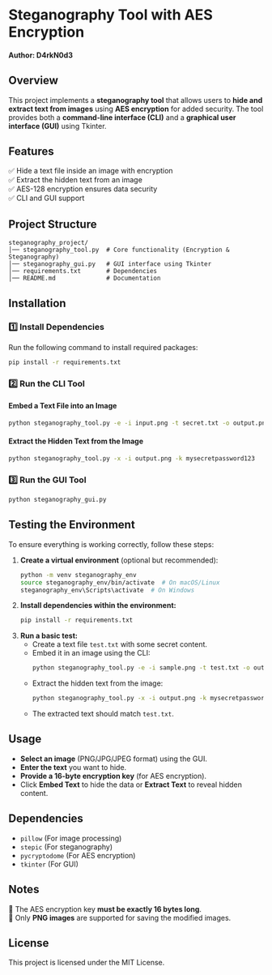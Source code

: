 # Steganography Tool with AES Encryption
#### Author: D4rkN0d3

## Overview
This project implements a **steganography tool** that allows users to **hide and extract text from images** using **AES encryption** for added security. The tool provides both a **command-line interface (CLI)** and a **graphical user interface (GUI)** using Tkinter.

## Features
✅ Hide a text file inside an image with encryption  
✅ Extract the hidden text from an image  
✅ AES-128 encryption ensures data security  
✅ CLI and GUI support  

## Project Structure
```
steganography_project/
│── steganography_tool.py  # Core functionality (Encryption & Steganography)
│── steganography_gui.py   # GUI interface using Tkinter
│── requirements.txt       # Dependencies
│── README.md              # Documentation
```

## Installation
### **1️⃣ Install Dependencies**
Run the following command to install required packages:
```bash
pip install -r requirements.txt
```

### **2️⃣ Run the CLI Tool**
#### **Embed a Text File into an Image**
```bash
python steganography_tool.py -e -i input.png -t secret.txt -o output.png -k mysecretpassword123
```
#### **Extract the Hidden Text from the Image**
```bash
python steganography_tool.py -x -i output.png -k mysecretpassword123
```

### **3️⃣ Run the GUI Tool**
```bash
python steganography_gui.py
```

## Testing the Environment
To ensure everything is working correctly, follow these steps:
1. **Create a virtual environment** (optional but recommended):
   ```bash
   python -m venv steganography_env
   source steganography_env/bin/activate  # On macOS/Linux
   steganography_env\Scripts\activate  # On Windows
   ```
2. **Install dependencies within the environment:**
   ```bash
   pip install -r requirements.txt
   ```
3. **Run a basic test:**
   - Create a text file `test.txt` with some secret content.
   - Embed it in an image using the CLI:
     ```bash
     python steganography_tool.py -e -i sample.png -t test.txt -o output.png -k mysecretpassword123
     ```
   - Extract the hidden text from the image:
     ```bash
     python steganography_tool.py -x -i output.png -k mysecretpassword123
     ```
   - The extracted text should match `test.txt`.

## Usage
- **Select an image** (PNG/JPG/JPEG format) using the GUI.
- **Enter the text** you want to hide.
- **Provide a 16-byte encryption key** (for AES encryption).
- Click **Embed Text** to hide the data or **Extract Text** to reveal hidden content.

## Dependencies
- `pillow` (For image processing)
- `stepic` (For steganography)
- `pycryptodome` (For AES encryption)
- `tkinter` (For GUI)

## Notes
🔹 The AES encryption key **must be exactly 16 bytes long**.  
🔹 Only **PNG images** are supported for saving the modified images.  

## License
This project is licensed under the MIT License.
                                                                                                                                                                                                                    
